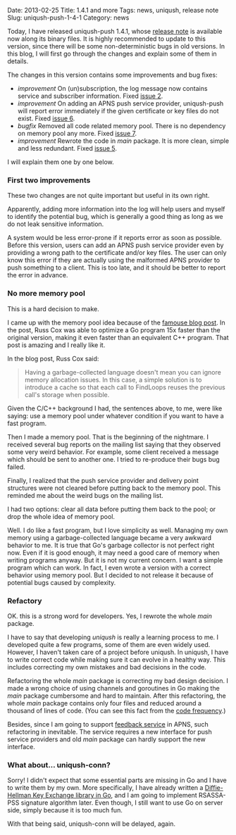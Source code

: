 Date: 2013-02-25
Title: 1.4.1 and more
Tags: news, uniqush, release note
Slug: uniqush-push-1-4-1
Category: news

Today, I have released uniqush-push 1.4.1, whose [release note] is available now
along its binary files. It is highly recommended to update to this version,
since there will be some non-deterministic bugs in old versions. In this blog,
I will first go through the changes and explain some of them in details.

The changes in this version contains some improvements and bug fixes:

- *improvement* On (un)subscription, the log message now contains service and
  subscriber information. Fixed [issue 2].
- *improvement* On adding an APNS push service provider, uniqush-push will
  report error immediately if the given certificate or key files do not exist.
Fixed [issue 6].
- *bugfix* Removed all code related memory pool. There is no dependency on
  memory pool any more. Fixed [issue 7].
- *improvement* Rewrote the code in *main* package. It is more clean, simple
  and less redundant. Fixed [issue 5].

I will explain them one by one below.

### First two improvements

These two changes are not quite important but useful in its own right.

Apparently, adding more information into the log will help users and myself to
identify the potential bug, which is generally a good thing as long as we do
not leak sensitive information.

A system would be less error-prone if it reports error as soon as possible.
Before this version, users can add an APNS push service provider even by
providing a wrong path to the certificate and/or key files. The user can only
know this error if they are actually using the malformed APNS provider to push
something to a client. This is too late, and it should be better to report the
error in advance.

### No more memory pool

This is a hard decision to make.

I came up with the memory pool idea because of the [famouse blog
post](http://blog.golang.org/2011/06/profiling-go-programs.html). In the post,
Russ Cox was able to optimize a Go program 15x faster than the original
version, making it even faster than an equivalent C++ program. That post is
amazing and I really like it.

In the blog post, Russ Cox said:

> Having a garbage-collected language doesn't mean you can ignore memory
> allocation issues. In this case, a simple solution is to introduce a cache so
> that each call to FindLoops reuses the previous call's storage when possible.

Given the C/C++ background I had, the sentences above, to me, were like saying:
use a memory pool under whatever condition if you want to have a fast program.

Then I made a memory pool. That is the beginning of the nightmare. I received
several bug reports on the mailing list saying that they observed some very
weird behavior. For example, some client received a message which should be
sent to another one. I tried to re-produce their bugs bug failed.

Finally, I realized that the push service provider and delivery point
structures were not cleared before putting back to the memory pool. This
reminded me about the weird bugs on the mailing list.

I had two options: clear all data before putting them back to the pool; or drop
the whole idea of memory pool.

Well. I do like a fast program, but I love simplicity as well. Managing my own
memory using a garbage-collected language became a very awkward behavior to me.
It is true that Go's garbage collector is not perfect right now. Even if it is
good enough, it may need a good care of memory when writing programs anyway. But
it is not my current concern. I want a simple program which can work. In fact, I
even wrote a version with a correct behavior using memory pool. But I decided
to not release it because of potential bugs caused by complexity.

### Refactory

OK. this is a strong word for developers. Yes, I rewrote the whole *main* package.

I have to say that developing *uniqush* is really a learning process to me. I
developed quite a few programs, some of them are even widely used. However, I
haven't taken care of a project before uniqush. In uniqush, I have to write
correct code while making sure it can evolve in a healthy way. This includes
correcting my own mistakes and bad decisions in the code.

Refactoring the whole *main* package is correcting my bad design decision. I
made a wrong choice of using channels and goroutines in Go making the *main*
package cumbersome and hard to maintain. After this refactoring, the whole
*main* package contains only four files and reduced around a thousand of lines
of code. (You can see this fact from the [code frequency](https://github.com/uniqush/uniqush-push/graphs/code-frequency).)

Besides, since I am going to support [feedback service] in APNS, such
refactoring in inevitable. The service requires a new interface for push
service providers and old *main* package can hardly support the new interface.

### What about... uniqush-conn?

Sorry! I didn't expect that some essential parts are missing in Go and I have
to write them by my own. More specifically, I have already written a
[Diffie-Hellman Key Exchange library in Go](https://github.com/monnand/dhkx),
and I am going to implement RSASSA-PSS signature algorithm later. Even though,
I still want to use Go on server side, simply because it is too much fun.

With that being said, uniqush-conn will be delayed, again.

[issue 2]: https://github.com/uniqush/uniqush-push/issues/2
[issue 6]: https://github.com/uniqush/uniqush-push/issues/6
[issue 7]: https://github.com/uniqush/uniqush-push/issues/7
[issue 5]: https://github.com/uniqush/uniqush-push/issues/5
[release note]: http://uniqush.org/release-notes/rn-uniqush-push-1-4-1.html
[feedback service]: http://developer.apple.com/library/mac/#documentation/NetworkingInternet/Conceptual/RemoteNotificationsPG/ApplePushService/ApplePushService.html#//apple_ref/doc/uid/TP40008194-CH100-SW17
